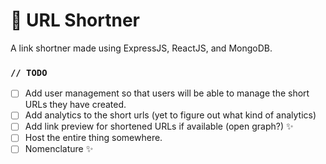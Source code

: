 # :link: URL Shortner

A link shortner made using ExpressJS, ReactJS, and MongoDB.

### `// TODO`
- [ ] Add user management so that users will be able to manage the short URLs they have created.
- [ ] Add analytics to the short urls (yet to figure out what kind of analytics)
- [ ] Add link preview for shortened URLs if available (open graph?) :sparkles:
- [ ] Host the entire thing somewhere.
- [ ] Nomenclature :sparkles:

